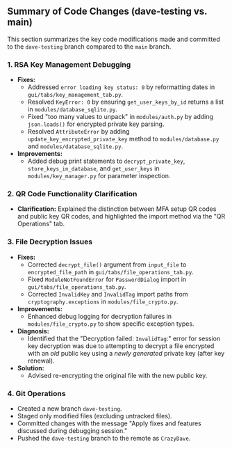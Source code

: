 ## Summary of Code Changes (dave-testing vs. main)

This section summarizes the key code modifications made and committed to the `dave-testing` branch compared to the `main` branch.

### 1. RSA Key Management Debugging
- **Fixes:**
    - Addressed `error loading key status: 0` by reformatting dates in `gui/tabs/key_management_tab.py`.
    - Resolved `KeyError: 0` by ensuring `get_user_keys_by_id` returns a list in `modules/database_sqlite.py`.
    - Fixed "too many values to unpack" in `modules/auth.py` by adding `json.loads()` for encrypted private key parsing.
    - Resolved `AttributeError` by adding `update_key_encrypted_private_key` method to `modules/database.py` and `modules/database_sqlite.py`.
- **Improvements:**
    - Added debug print statements to `decrypt_private_key`, `store_keys_in_database`, and `get_user_keys` in `modules/key_manager.py` for parameter inspection.

### 2. QR Code Functionality Clarification
- **Clarification:** Explained the distinction between MFA setup QR codes and public key QR codes, and highlighted the import method via the "QR Operations" tab.

### 3. File Decryption Issues
- **Fixes:**
    - Corrected `decrypt_file()` argument from `input_file` to `encrypted_file_path` in `gui/tabs/file_operations_tab.py`.
    - Fixed `ModuleNotFoundError` for `PasswordDialog` import in `gui/tabs/file_operations_tab.py`.
    - Corrected `InvalidKey` and `InvalidTag` import paths from `cryptography.exceptions` in `modules/file_crypto.py`.
- **Improvements:**
    - Enhanced debug logging for decryption failures in `modules/file_crypto.py` to show specific exception types.
- **Diagnosis:**
    - Identified that the "Decryption failed: `InvalidTag`:" error for session key decryption was due to attempting to decrypt a file encrypted with an *old* public key using a *newly generated* private key (after key renewal).
- **Solution:**
    - Advised re-encrypting the original file with the new public key.

### 4. Git Operations
- Created a new branch `dave-testing`.
- Staged only modified files (excluding untracked files).
- Committed changes with the message "Apply fixes and features discussed during debugging session."
- Pushed the `dave-testing` branch to the remote as `CrazyDave`.
